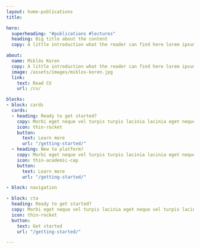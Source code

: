 ```yaml
---
layout: home-publications
title: 

hero:
  superheading: "#publications #lectures"
  heading: Big title about the content
  copy: A little introduction what the reader can find here lorem ipsum dolor sit amet consectetur adipiscing elit tortor eu egestas morbi sem vulputate etiam facilisis.

about:
  name: Miklós Koren
  copy: A little introduction what the reader can find here lorem ipsum dolor sit amet consectetur adipiscing elit tortor eu egestas morbi sem vulputate etiam facilisis.
  image: /assets/images/miklos-koren.jpg
  link:
    text: Read CV
    url: /cv/

blocks:
- block: cards
  cards:
  - heading: Ready to get started?
    copy: Morbi eget neque vel turpis turpis lacinia lacinia eget neque lacinia. 
    icon: thin-rocket
    button:
      text: Learn more
      url: "/getting-started/"
  - heading: New to platform?
    copy: Morbi eget neque vel turpis turpis lacinia lacinia eget neque lacinia. 
    icon: thin-academic-cap
    button:
      text: Learn more
      url: "/getting-started/"

- block: navigation

- block: cta
  heading: Ready to get started?
  copy: Morbi eget neque vel turpis lacinia eget neque vel turpis lacinia lacinia eget neque vel turpis lacinia eget vel turpis lacinia eget neque vel turpis lacinia lacinia eget neque.
  icon: thin-rocket
  button:
    text: Get started
    url: "/getting-started/"

---
```

